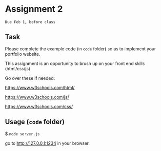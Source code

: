# Assignment 2
`Due Feb 1, before class`

## Task

Please complete the example code (in `code` folder) so as to 
implement your portfolio website.

This assignment is an opportunity to brush up on your front end skills
(html/css/js)


Go over these if needed:

https://www.w3schools.com/html/

https://www.w3schools.com/js/

https://www.w3schools.com/css/



## Usage (`code` folder)

$ `node server.js`

go to <http://127.0.0.1:1234> in your browser.
